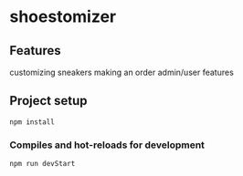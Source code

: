 # shoestomizer


## Features

customizing sneakers
making an order
admin/user features

## Project setup
```
npm install
```

### Compiles and hot-reloads for development
```
npm run devStart
```

